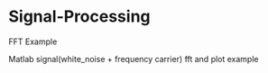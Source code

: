 # Signal-Processing
FFT Example

Matlab signal(white_noise + frequency carrier) fft and plot example
